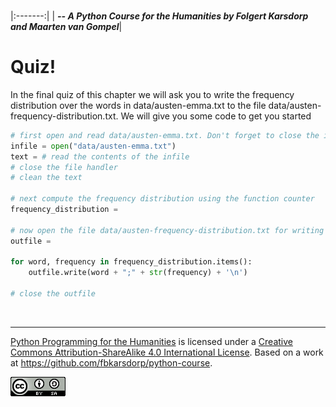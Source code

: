 
<BR>

|:-------:|
| <span style="font-size: 100%"><b>_-- A Python Course for the Humanities by Folgert Karsdorp and Maarten van Gompel_</b></span>|

# Quiz!

In the final quiz of this chapter we will ask you to write the frequency distribution over the words in data/austen-emma.txt to the file data/austen-frequency-distribution.txt. We will give you some code to get you started

```python runnable
# first open and read data/austen-emma.txt. Don't forget to close the infile
infile = open("data/austen-emma.txt")
text = # read the contents of the infile
# close the file handler
# clean the text

# next compute the frequency distribution using the function counter
frequency_distribution = 

# now open the file data/austen-frequency-distribution.txt for writing
outfile = 

for word, frequency in frequency_distribution.items():
    outfile.write(word + ";" + str(frequency) + '\n')
    
# close the outfile
```

<BR>

----

[Python Programming for the Humanities](http://fbkarsdorp.github.io/python-course) is licensed under a [Creative Commons Attribution-ShareAlike 4.0 International License](https://creativecommons.org/licenses/by-sa/4.0/). Based on a work at https://github.com/fbkarsdorp/python-course.

![Creative Commons](../graphics/CreativeCommons.png)
